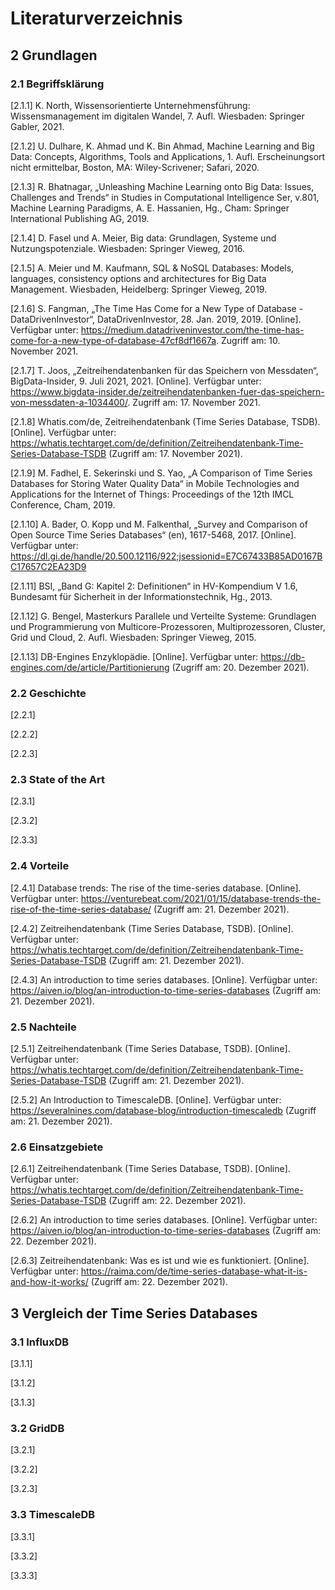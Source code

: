 # Literaturverzeichnis

## 2 Grundlagen
### 2.1 Begriffsklärung
[2.1.1] K. North, Wissensorientierte Unternehmensführung: Wissensmanagement im digitalen Wandel, 7. Aufl. Wiesbaden: Springer Gabler, 2021.

[2.1.2] U. Dulhare, K. Ahmad und K. Bin Ahmad, Machine Learning and Big Data: Concepts, Algorithms, Tools and Applications, 1. Aufl. Erscheinungsort nicht ermittelbar, Boston, MA: Wiley-Scrivener; Safari, 2020.

[2.1.3] R. Bhatnagar, „Unleashing Machine Learning onto Big Data: Issues, Challenges and Trends“ in Studies in Computational Intelligence Ser, v.801, Machine Learning Paradigms, A. E. Hassanien, Hg., Cham: Springer International Publishing AG, 2019.

[2.1.4] D. Fasel und A. Meier, Big data: Grundlagen, Systeme und Nutzungspotenziale. Wiesbaden: Springer Vieweg, 2016.

[2.1.5] A. Meier und M. Kaufmann, SQL & NoSQL Databases: Models, languages, consistency options and architectures for Big Data Management. Wiesbaden, Heidelberg: Springer Vieweg, 2019.

[2.1.6] S. Fangman, „The Time Has Come for a New Type of Database - DataDrivenInvestor“, DataDrivenInvestor, 28. Jan. 2019, 2019. [Online]. Verfügbar unter: https://medium.datadriveninvestor.com/the-time-has-come-for-a-new-type-of-database-47cf8df1667a. Zugriff am: 10. November 2021.

[2.1.7] T. Joos, „Zeitreihendatenbanken für das Speichern von Messdaten“, BigData-Insider, 9. Juli 2021, 2021. [Online]. Verfügbar unter: https://www.bigdata-insider.de/zeitreihendatenbanken-fuer-das-speichern-von-messdaten-a-1034400/. Zugriff am: 17. November 2021.

[2.1.8] Whatis.com/de, Zeitreihendatenbank (Time Series Database, TSDB). [Online]. Verfügbar unter: https://whatis.techtarget.com/de/definition/Zeitreihendatenbank-Time-Series-Database-TSDB (Zugriff am: 17. November 2021).

[2.1.9] M. Fadhel, E. Sekerinski und S. Yao, „A Comparison of Time Series Databases for Storing Water Quality Data“ in Mobile Technologies and Applications for the Internet of Things: Proceedings of the 12th IMCL Conference, Cham, 2019. 

[2.1.10] A. Bader, O. Kopp und M. Falkenthal, „Survey and Comparison of Open Source Time Series Databases“ (en), 1617-5468, 2017. [Online]. Verfügbar unter: https://dl.gi.de/handle/20.500.12116/922;jsessionid=E7C67433B85AD0167BC17657C2EA23D9

[2.1.11] BSI, „Band G: Kapitel 2: Definitionen“ in HV-Kompendium V 1.6, Bundesamt für Sicherheit in der Informationstechnik, Hg., 2013.

[2.1.12] G. Bengel, Masterkurs Parallele und Verteilte Systeme: Grundlagen und Programmierung von Multicore-Prozessoren, Multiprozessoren, Cluster, Grid und Cloud, 2. Aufl. Wiesbaden: Springer Vieweg, 2015. 

[2.1.13] DB-Engines Enzyklopädie. [Online]. Verfügbar unter: https://db-engines.com/de/article/Partitionierung (Zugriff am: 20. Dezember 2021).

### 2.2 Geschichte  
[2.2.1]

[2.2.2]

[2.2.3]

### 2.3 State of the Art
[2.3.1]

[2.3.2]

[2.3.3] 

### 2.4 Vorteile

[2.4.1] Database trends: The rise of the time-series database. [Online]. Verfügbar unter: https://venturebeat.com/2021/01/15/database-trends-the-rise-of-the-time-series-database/ (Zugriff am: 21. Dezember 2021).

[2.4.2] Zeitreihendatenbank (Time Series Database, TSDB). [Online]. Verfügbar unter:  https://whatis.techtarget.com/de/definition/Zeitreihendatenbank-Time-Series-Database-TSDB (Zugriff am: 21. Dezember 2021).

[2.4.3] An introduction to time series databases. [Online]. Verfügbar unter: https://aiven.io/blog/an-introduction-to-time-series-databases (Zugriff am: 21. Dezember 2021).

### 2.5 Nachteile

[2.5.1] Zeitreihendatenbank (Time Series Database, TSDB). [Online]. Verfügbar unter:  https://whatis.techtarget.com/de/definition/Zeitreihendatenbank-Time-Series-Database-TSDB (Zugriff am: 21. Dezember 2021).

[2.5.2] An Introduction to TimescaleDB. [Online]. Verfügbar unter: https://severalnines.com/database-blog/introduction-timescaledb (Zugriff am: 21. Dezember 2021).

### 2.6 Einsatzgebiete

[2.6.1] Zeitreihendatenbank (Time Series Database, TSDB). [Online]. Verfügbar unter: https://whatis.techtarget.com/de/definition/Zeitreihendatenbank-Time-Series-Database-TSDB (Zugriff am: 22. Dezember 2021).

[2.6.2] An introduction to time series databases. [Online]. Verfügbar unter: https://aiven.io/blog/an-introduction-to-time-series-databases (Zugriff am: 22. Dezember 2021).

[2.6.3] Zeitreihendatenbank: Was es ist und wie es funktioniert. [Online]. Verfügbar unter: https://raima.com/de/time-series-database-what-it-is-and-how-it-works/ (Zugriff am: 22. Dezember 2021).

## 3 Vergleich der Time Series Databases
### 3.1 InfluxDB
[3.1.1]

[3.1.2]

[3.1.3] 

### 3.2 GridDB
[3.2.1]

[3.2.2]

[3.2.3] 

### 3.3 TimescaleDB
[3.3.1]

[3.3.2]

[3.3.3] 

